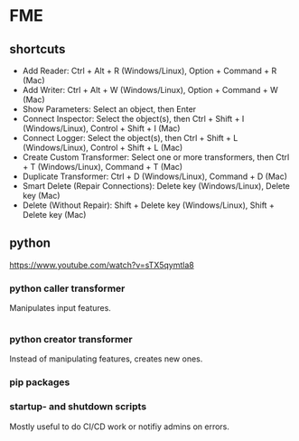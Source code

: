 # FME

## shortcuts

-   Add Reader: Ctrl + Alt + R (Windows/Linux), Option + Command + R (Mac)
-   Add Writer: Ctrl + Alt + W (Windows/Linux), Option + Command + W (Mac)
-   Show Parameters: Select an object, then Enter
-   Connect Inspector: Select the object(s), then Ctrl + Shift + I (Windows/Linux), Control + Shift + I (Mac)
-   Connect Logger: Select the object(s), then Ctrl + Shift + L (Windows/Linux), Control + Shift + L (Mac)
-   Create Custom Transformer: Select one or more transformers, then Ctrl + T (Windows/Linux), Command + T (Mac)
-   Duplicate Transformer: Ctrl + D (Windows/Linux), Command + D (Mac)
-   Smart Delete (Repair Connections): Delete key (Windows/Linux), Delete key (Mac)
-   Delete (Without Repair): Shift + Delete key (Windows/Linux), Shift + Delete key (Mac)

## python

https://www.youtube.com/watch?v=sTX5qymtla8

### python caller transformer

Manipulates input features.

```python

```

### python creator transformer

Instead of manipulating features, creates new ones.

### pip packages

### startup- and shutdown scripts

Mostly useful to do CI/CD work or notifiy admins on errors.
